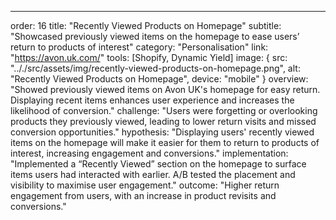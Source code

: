 ---
order: 16
title: "Recently Viewed Products on Homepage"
subtitle: "Showcased previously viewed items on the homepage to ease users’ return to products of interest"
category: "Personalisation"
link: "https://avon.uk.com/"
tools: [Shopify, Dynamic Yield]
image: {
    src: ".././src/assets/img/recently-viewed-products-on-homepage.png",
    alt: "Recently Viewed Products on Homepage",
    device: "mobile"
}
overview: "Showed previously viewed items on Avon UK's homepage for easy return. Displaying recent items enhances user experience and increases the likelihood of conversion."
challenge: "Users were forgetting or overlooking products they previously viewed, leading to lower return visits and missed conversion opportunities."
hypothesis: "Displaying users' recently viewed items on the homepage will make it easier for them to return to products of interest, increasing engagement and conversions."
implementation: "Implemented a “Recently Viewed” section on the homepage to surface items users had interacted with earlier. A/B tested the placement and visibility to maximise user engagement."
outcome: "Higher return engagement from users, with an increase in product revisits and conversions."